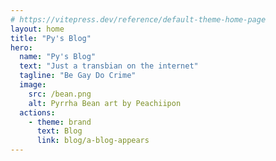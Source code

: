 ```yaml
---
# https://vitepress.dev/reference/default-theme-home-page
layout: home
title: "Py's Blog"
hero:
  name: "Py's Blog"
  text: "Just a transbian on the internet"
  tagline: "Be Gay Do Crime"
  image:
    src: /bean.png
    alt: Pyrrha Bean art by Peachiipon
  actions:
    - theme: brand
      text: Blog
      link: blog/a-blog-appears
---
```

